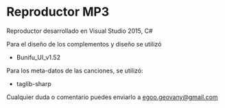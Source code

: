 # Reproductor MP3
Reproductor desarrollado en Visual Studio 2015, C#

Para el diseño de los complementos y diseño se utilizó
* Bunifu_UI_v1.52

Para los meta-datos de las canciones, se utilizó:
* taglib-sharp

Cualquier duda o comentario puedes enviarlo a egoo.geovany@gmail.com
